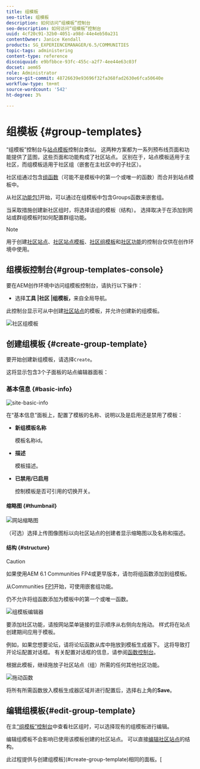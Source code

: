 ```yaml
---
title: 组模板
seo-title: 组模板
description: 如何访问“组模板”控制台
seo-description: 如何访问“组模板”控制台
uuid: 4cf20c91-32b0-4051-a98d-44e4eb50a231
contentOwner: Janice Kendall
products: SG_EXPERIENCEMANAGER/6.5/COMMUNITIES
topic-tags: administering
content-type: reference
discoiquuid: e9bfbbce-93fc-455c-a2f7-4ee44e63c03f
docset: aem65
role: Administrator
source-git-commit: 48726639e93696f32fa368fad2630e6fca50640e
workflow-type: tm+mt
source-wordcount: '542'
ht-degree: 3%

---
```



# 组模板 {#group-templates}

“组模板”控制台与[站点模板](/help/communities/sites.md)控制台类似。 这两种方案都为一系列预布线页面和功能提供了蓝图，这些页面和功能构成了社区站点。 区别在于，站点模板适用于主社区，而组模板适用于社区组（嵌套在主社区中的子社区）。

社区组通过包含[组函数](/help/communities/functions.md#groups-function)（可能不是模板中的第一个或唯一的函数）而合并到站点模板中。

从社区[功能包1](/help/communities/deploy-communities.md#latestfeaturepack)开始，可以通过在组模板中包含Groups函数来嵌套组。

当采取措施创建新社区组时，将选择该组的模板（结构）。 选择取决于在添加到网站或群组模板时如何配置群组功能。

>[!NOTE]
>
>用于创建[社区站点](/help/communities/sites-console.md)、[社区站点模板](/help/communities/sites.md)、[社区组模板](/help/communities/tools-groups.md)和[社区功能](/help/communities/functions.md)的控制台仅供在创作环境中使用。

## 组模板控制台{#group-templates-console}

要在AEM创作环境中访问组模板控制台，请执行以下操作：

* 选择&#x200B;**工具 |社区 |组模板，**&#x200B;来自全局导航。

此控制台显示可从中创建[社区站点](/help/communities/sites-console.md)的模板，并允许创建新的组模板。

![社区组模板](assets/groups-template.png)

## 创建组模板 {#create-group-template}

要开始创建新组模板，请选择`Create`。

这将显示包含3个子面板的站点编辑器面板：

### 基本信息 {#basic-info}

![site-basic-info](assets/site-basic-info.png)

在“基本信息”面板上，配置了模板的名称、说明以及是启用还是禁用了模板：

* **新组模板名称**

   模板名称id。

* **描述**

   模板描述。

* **已禁用/已启用**

   控制模板是否可引用的切换开关。

#### 缩略图 {#thumbnail}

![网站缩略图](assets/site-thumbnail.png)

（可选）选择上传图像图标以向社区站点的创建者显示缩略图以及名称和描述。

#### 结构 {#structure}

>[!CAUTION]
>
>如果使用AEM 6.1 Communities FP4或更早版本，请勿将组函数添加到组模板。
>
>从Communities [FP1](/help/communities/communities.md#latestfeaturepack)开始，可使用嵌套组功能。
>
>仍不允许将组函数添加为模板中的第一个或唯一函数。

![组模板编辑器](assets/template-editor.png)

要添加社区功能，请按网站菜单链接的显示顺序从右侧向左拖动。 样式将在站点创建期间应用于模板。

例如，如果您想要论坛，请将论坛函数从库中拖放到模板生成器下。 这将导致打开论坛配置对话框。 有关配置对话框的信息，请参阅[函数控制台](/help/communities/functions.md)。

根据此模板，继续拖放子社区站点（组）所需的任何其他社区功能。

![拖动函数](assets/dragfunctions.png)

将所有所需函数放入模板生成器区域并进行配置后，选择右上角的&#x200B;**Save**。

## 编辑组模板{#edit-group-template}

在主[“组模板”控制台](#group-templates-console)中查看社区组时，可以选择现有的组模板进行编辑。

编辑组模板不会影响已使用该模板创建的社区站点。 可以直接[编辑社区站点](/help/communities/sites-console.md#modify-structure)的结构。

此过程提供与创建组模板](#create-group-template)相同的面板。[
